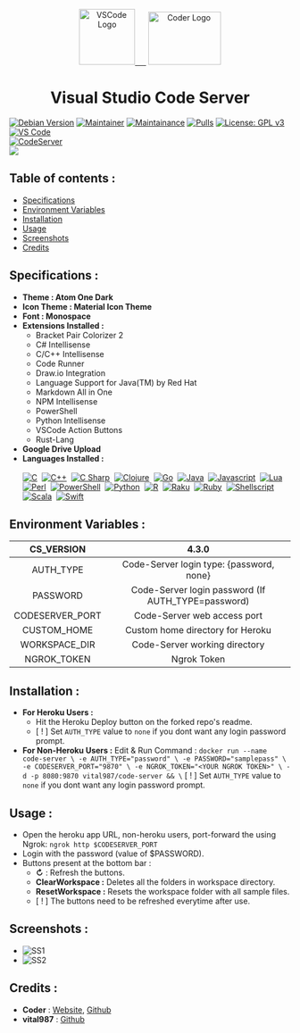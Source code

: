 <p align="center">
  <a href="code.visualstudio.com"><img alt="VSCode Logo" src="https://secrethub.io/img/vs-code.svg" width="100px" > &nbsp;&nbsp;&nbsp;&nbsp;</a>
  <a href="https://coder.com/"><img alt="Coder Logo" src="https://i.imgur.com/UCqOwFC.png" width="130px" height="95px" /></a>
  <h1 align="center">Visual Studio Code Server</h1>
</p>

[![Debian Version](https://img.shields.io/static/v1?label=Debian&message=10&color=E95420&logo=Debian)]() [![Maintainer](https://img.shields.io/static/v1?label=Maintainer&message=krishk216&color=1e90ff)]() [![Maintainance](https://img.shields.io/badge/Maintenance-Active-green.svg)]() [![Pulls](https://img.shields.io/docker/pulls/vital987/code-server.svg)](https://hub.docker.com/r/vital987/code-server) [![License: GPL v3](https://img.shields.io/badge/License-GPLv3-blue.svg)]()<br>[![VS Code](https://img.shields.io/static/v1?label=VSCode&message=v1.65.2&color=1e90ff&logo=visual-studio-code&logoColor=1e90ff)]()<br>[![CodeServer](https://img.shields.io/static/v1?label=CodeServer&message=v4.3.0&color=34AD7A&logo=visual-studio-code&logoColor=34AD7A)]()<br><a href="https://heroku.com/deploy?template=https://github.com/krishk216/vscode-online" target="_blank"><img src="https://www.herokucdn.com/deploy/button.svg"></a>

## Table of contents :
  * [Specifications](#specifications-)
  * [Environment Variables](#environment-variables-)
  * [Installation](#installation-)
  * [Usage](#usage-)
  * [Screenshots](#screenshots-)
  * [Credits](#credits-)

## Specifications : 
  * **Theme : Atom One Dark**
  * **Icon Theme : Material Icon Theme**
  * **Font : Monospace**
  * **Extensions Installed :**
    * Bracket Pair Colorizer 2
    * C# Intellisense
    * C/C++ Intellisense
    * Code Runner
    * Draw.io Integration
    * Language Support for Java(TM) by Red Hat
    * Markdown All in One
    * NPM Intellisense
    * PowerShell
    * Python Intellisense
    * VSCode Action Buttons
    * Rust-Lang
  * **Google Drive Upload**
  * **Languages Installed :**<br><br>
     [![C](https://img.shields.io/static/v1?label=C&message=%20&logo=c)]()&nbsp; [![C++](https://img.shields.io/static/v1?label=C%2b%2b&message=%20&logo=c%2b%2b&logoColor=1e90ff&color=1e90ff)]()&nbsp; [![C Sharp](https://img.shields.io/static/v1?label=C%23&message=%20&logo=c-sharp&logoColor=green&color=green)]()&nbsp; [![Clojure](https://img.shields.io/static/v1?label=Clojure&message=%20&logo=clojure&logoColor=brightgreen&color=brightgreen)]()&nbsp; [![Go](https://img.shields.io/static/v1?label=Go&message=%20&logo=go&logoColor=1e90ff&color=1e90ff)]()&nbsp; [![Java](https://img.shields.io/static/v1?label=Java&message=%20&logo=java&logoColor=f89820&color=f89820)]()&nbsp; [![Javascript](https://img.shields.io/static/v1?label=Javascript&message=%20&color=f7df1e&logo=javascript&logoColor=f7df1e)]()&nbsp; [![Lua](https://img.shields.io/static/v1?label=Lua&message=%20&color=blueviolet&logo=lua&logoColor=9638E7)]()&nbsp; [![Perl](https://img.shields.io/static/v1?label=Perl&message=%20&logo=perl&logoColor=cc99ff&color=cc99ff)]()&nbsp; [![PowerShell](https://img.shields.io/static/v1?label=PowerShell&message=%20&logo=powershell&color=03A9F4&logoColor=03A9F4)]()&nbsp; [![Python](https://img.shields.io/static/v1?label=Python&message=%20&logo=python&color=blue)]()&nbsp; [![R](https://img.shields.io/static/v1?label=R&message=%20&logo=r&logoColor=blue&color=blue)]()&nbsp; [![Raku](https://img.shields.io/static/v1?label=Raku&message=%20&color=red&logo=perl&logoColor=red)]()&nbsp; [![Ruby](https://img.shields.io/static/v1?label=Ruby&message=%20&logo=ruby&logoColor=9b111e&color=9b111e)]()&nbsp; [![Shellscript](https://img.shields.io/static/v1?label=Shellscript&message=%20&color=4eaa25&logo=gnu-bash&logoColor=4eaa25)]()&nbsp; [![Scala](https://img.shields.io/static/v1?label=Scala&message=%20&color=red&logo=scala&logoColor=red)]()&nbsp; [![Swift](https://img.shields.io/static/v1?label=Swift&message=%20&color=red&logo=swift&logoColor=red)]()

## **Environment Variables :**
| CS_VERSION | 4.3.0 |
|:-:|:-:|
| AUTH_TYPE | Code-Server login type: {password, none} |
| PASSWORD | Code-Server login password (If AUTH_TYPE=password) |
| CODESERVER_PORT | Code-Server web access port |
| CUSTOM_HOME | Custom home directory for Heroku |
| WORKSPACE_DIR | Code-Server working directory |
| NGROK_TOKEN | Ngrok Token |

## **Installation :**
* **For Heroku Users :**
  * Hit the Heroku Deploy button on the forked repo's readme.
  * [ ! ] Set ```AUTH_TYPE``` value to ```none``` if you dont want any login password prompt.
* **For Non-Heroku Users :**
    Edit & Run Command :
      ```
      docker run --name code-server \
      -e AUTH_TYPE="password" \
      -e PASSWORD="samplepass" \
      -e CODESERVER_PORT="9870" \
      -e NGROK_TOKEN="<YOUR NGROK TOKEN>" \
      -d -p 8080:9870 vital987/code-server && \
      ```
      [ ! ] Set ```AUTH_TYPE``` value to ```none``` if you dont want any login password prompt.

## **Usage :**
  * Open the heroku app URL, non-heroku users, port-forward the <HOST HTTP PORT> using Ngrok: ```ngrok http $CODESERVER_PORT```
  * Login with the password (value of $PASSWORD).
  * Buttons present at the bottom bar :
    * **↻** : Refresh the buttons.
    * **ClearWorkspace :** Deletes all the folders in workspace directory.
    * **ResetWorkspace :** Resets the workspace folder with all sample  files.
    * [ ! ] The buttons need to be refreshed everytime after use.
  
## **Screenshots :**
  * ![SS1](https://i.imgur.com/Wx3cZXz.png)
  * ![SS2](https://imgur.com/nBYSJqq.png)
  
## **Credits :**
  * **Coder** : [Website](https://coder.com), [Github](https://github.com/cdr)
  * **vital987** : [Github](https://github.com/vital987)
  
